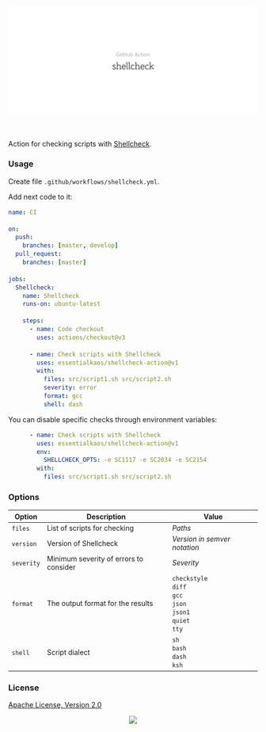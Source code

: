 <p align="center"><a href="#readme"><img src=".github/images/card.svg"/></a></p>

<br/>

Action for checking scripts with [Shellcheck](https://github.com/koalaman/shellcheck).

### Usage

Create file `.github/workflows/shellcheck.yml`.

Add next code to it:

```yml
name: CI

on:
  push:
    branches: [master, develop]
  pull_request:
    branches: [master]

jobs:
  Shellcheck:
    name: Shellcheck
    runs-on: ubuntu-latest

    steps:
      - name: Code checkout
        uses: actions/checkout@v3

      - name: Check scripts with Shellcheck
        uses: essentialkaos/shellcheck-action@v1
        with:
          files: src/script1.sh src/script2.sh
          severity: error
          format: gcc
          shell: dash

```

You can disable specific checks through environment variables:

```yml
      - name: Check scripts with Shellcheck
        uses: essentialkaos/shellcheck-action@v1
        env:
          SHELLCHECK_OPTS: -e SC1117 -e SC2034 -e SC2154
        with:
          files: src/script1.sh src/script2.sh
```

### Options

| Option | Description | Value |
|--------|-------------|--------|
| `files` | List of scripts for checking | _Paths_ |
| `version` | Version of Shellcheck | _Version in semver notation_ |
| `severity` | Minimum severity of errors to consider | _Severity_ |
| `format` | The output format for the results | `checkstyle`<br/>`diff`<br/>`gcc`<br/>`json`<br/>`json1`<br/>`quiet`<br/>`tty` |
| `shell` | Script dialect | `sh`<br/>`bash`<br/>`dash`<br/>`ksh` |

### License

[Apache License, Version 2.0](https://www.apache.org/licenses/LICENSE-2.0)

<p align="center"><a href="https://essentialkaos.com"><img src="https://gh.kaos.st/ekgh.svg"/></a></p>
